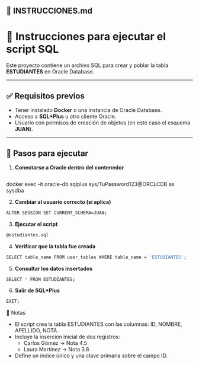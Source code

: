 ## 📄 INSTRUCCIONES.md

# 📘 Instrucciones para ejecutar el script SQL

Este proyecto contiene un archivo SQL para crear y poblar la tabla **ESTUDIANTES** en Oracle Database.

---

## ✅ Requisitos previos
- Tener instalado **Docker** o una instancia de Oracle Database.
- Acceso a **SQL*Plus** u otro cliente Oracle.
- Usuario con permisos de creación de objetos (en este caso el esquema **JUAN**).

---

## 🚀 Pasos para ejecutar

1. **Conectarse a Oracle dentro del contenedor**

   ```bash    
docker exec -it oracle-db sqlplus sys/TuPassword123@ORCLCDB as sysdba

2. **Cambiar al usuario correcto (si aplica)**
  ```bash
ALTER SESSION SET CURRENT_SCHEMA=JUAN;
`````
3. **Ejecutar el script**
```bash
@estudiantes.sql
`````
4. **Verificar que la tabla fue creada**
```bash
SELECT table_name FROM user_tables WHERE table_name = 'ESTUDIANTES';
`````
5. **Consultar los datos insertados**
```bash
SELECT * FROM ESTUDIANTES;
`````
6. **Salir de SQL*Plus**
```bash
EXIT;
`````
📌 Notas

- El script crea la tabla ESTUDIANTES con las columnas: ID, NOMBRE, APELLIDO, NOTA.
- Incluye la inserción inicial de dos registros:
  - Carlos Gómez → Nota 4.5
  - Laura Martínez → Nota 3.8  
- Define un índice único y una clave primaria sobre el campo ID.
